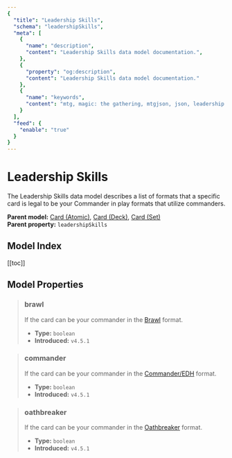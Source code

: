 ```yaml
---
{
  "title": "Leadership Skills",
  "schema": "leadershipSkills",
  "meta": [
    {
      "name": "description",
      "content": "Leadership Skills data model documentation.",
    },
    {
      "property": "og:description",
      "content": "Leadership Skills data model documentation."
    },
    {
      "name": "keywords",
      "content": "mtg, magic: the gathering, mtgjson, json, leadership skills, commander",
    }
  ],
  "feed": {
    "enable": "true"
  }
}
---
```


# Leadership Skills

The Leadership Skills data model describes a list of formats that a specific card is legal to be your Commander in play formats that utilize commanders.

**Parent model:** [Card (Atomic)](../card-atomic/), [Card (Deck)](../card-deck/), [Card (Set)](../card-set/)  
**Parent property:** `leadershipSkills`

## Model Index

<PropertyToggler/>

[[toc]]

## Model Properties

> ### brawl  
> If the card can be your commander in the [Brawl](https://magic.wizards.com/en/game-info/gameplay/formats/brawl) format.  
>
> - **Type:** `boolean`  
> - **Introduced:** `v4.5.1`

> ### commander  
> If the card can be your commander in the [Commander/EDH](https://magic.wizards.com/en/content/commander-format) format.  
>
> - **Type:** `boolean`  
> - **Introduced:** `v4.5.1`

> ### oathbreaker  
> If the card can be your commander in the [Oathbreaker](https://oathbreakermtg.org/) format.  
>
> - **Type:** `boolean`  
> - **Introduced:** `v4.5.1`
